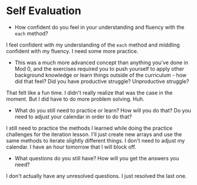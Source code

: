 # Self Evaluation

- How confident do you feel in your understanding and fluency with the `each` method?

I feel confident with my understanding of the `each` method and middling confident with my fluency. I need some more practice.

- This was a much more advanced concept than anything you've done in Mod 0, and the exercises required you to push yourself to apply other background knowledge or learn things outside of the curriculum - how did that feel? Did you have productive struggle? Unproductive struggle?

That felt like a fun time. I didn't really realize that was the case in the moment. But I did have to do more problem solving. Huh. 

- What do you still need to practice or learn? How will you do that? Do you need to adjust your calendar in order to do that?

I still need to practice the methods I learned while doing the practice challenges for the iteration lesson. I'll just create new arrays and use the same methods to iterate slightly different things. I don't need to adjust my calendar. I have an hour tomorrow that I will block off. 

- What questions do you still have? How will you get the answers you need?

I don't actually have any unresolved questions. I just resolved the last one.
